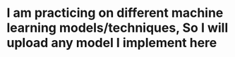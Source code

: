 # I am practicing on different machine learning models/techniques, So I will upload any model I implement here
